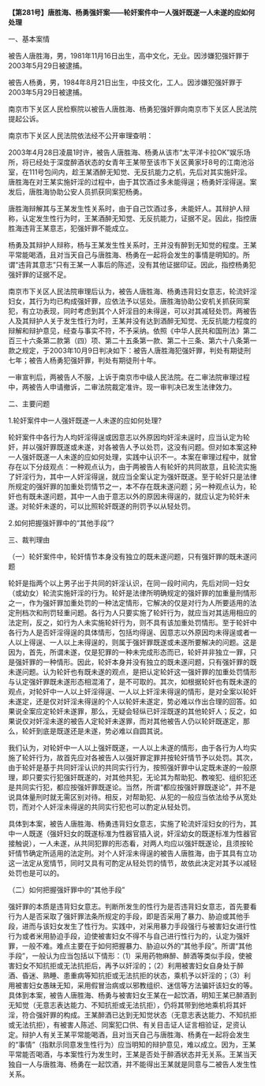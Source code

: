 **【第281号】唐胜海、杨勇强奸案——轮奸案件中一人强奸既遂一人未遂的应如何处理**

一、基本案情

被告人唐胜海，男，1981年11月16日出生，高中文化，无业。因涉嫌犯强奸罪于2003年5月29日被逮捕。

被告人杨勇，男，1984年8月21日出生，中技文化，工人。因涉嫌犯强奸罪于2003年5月29日被逮捕。

南京市下关区人民检察院以被告人唐胜海、杨勇犯强奸罪向南京市下关区人民法院提起公诉。

南京市下关区人民法院依法经不公开审理查明：

2003年4月28日凌晨1时许，被告人唐胜海、杨勇从该市“太平洋卡拉OK”娱乐场所，将已经处于深度醉酒状态的女青年王某带至该市下关区黄家圩8号的江南池浴室，在111号包间内，趁王某酒醉无知觉、无反抗能力之机，先后对其实施奸淫。唐胜海在对王某实施奸淫的过程中，由于其饮酒过多未能得逞；杨勇奸淫得逞。案发后，唐胜海协助公安人员抓获同案犯杨勇。

唐胜海辩解其与王某发生性关系时，由于自己饮酒过多，未能奸人。其辩护人辩称，认定发生性行为时，王某酒醉无知觉、无反抗能力，证据不足。因此，指控唐胜海违背王某意志，犯强奸罪不能成立。

杨勇及其辩护人辩称，杨与王某发生性关系时，王并没有醉到无知觉的程度。王某平常能喝酒，且对当天自己与唐胜海、杨勇在一起将会发生的事情是明知的。所谓“违背其意志”只有王某一人事后的陈述，没有其他证据印证。因此，指控杨勇犯强奸罪的证据不足。

南京市下关区人民法院审理后认为，被告人唐胜海、杨勇违背妇女意志，轮流奸淫妇女，其行为均已构成强奸罪，应依法予以惩处。唐胜海协助公安机关抓获同案犯，有立功表现，同时考虑到其个人奸淫目的未得逞，可以对其减轻处罚。两被告人及其辩护人关于发生性行为时，王某并没有达到酒醉无知觉、无反抗能力程度的辩解和辩护意见，经查与事实不符，不予采纳。依照《中华人民共和国刑法》第二百三十六条第二款第（四）项、第二十五条第一款、第二十三条、第六十八条第一款之规定，于2003年10月9日判决如下：被告人唐胜海犯强奸罪，判处有期徒刑七年；被告人杨勇犯强奸罪，判处有期徒刑十年。

一审宣判后，两被告人不服，上诉于南京市中级人民法院。在二审法院审理过程中，两被告人申请撤诉，二审法院裁定准许。现一审判决已发生法律效力。

二、主要问题

1.轮奸案件中一人强奸既遂一人未遂的应如何处理?

轮奸案件中各行为人均奸淫得逞或因意志以外原因均奸淫未逞时，应当认定为轮奸，并以强奸罪既遂或未遂，对各被告人予以处罚，这没有问题。但对如本案这种一人强奸既遂一人未遂的应如何处理，实践中认识不一。本案在审理过程中，就曾存在以下分歧观点：一种观点认为，由于两被告人有轮奸的共同故意，且轮流实施了奸淫行为，其中一人奸淫得逞，就应当全案认定为强奸既遂。至于轮奸只是法律所规定的强奸罪的加重处罚情节之一，本不存在既未遂问题；另一种观点认为，轮奸也有既未遂问题，其中一人由于意志以外的原因未得逞的，就应认定为轮奸未遂。对轮奸未遂的，可以比照轮奸既遂的刑罚予以从轻处罚。

2.如何把握强奸罪中的“其他手段”?

三、裁判理由

（一）轮奸案件中，轮奸情节本身没有独立的既未遂问题，只有强奸罪的既未遂问题

轮奸是指两个以上男子出于共同的奸淫认识，在同一段时间内，先后对同一妇女（或幼女）轮流实施奸淫的行为。轮奸是法律所明确规定的强奸罪的加重量刑情形之一，作为强奸罪加重处罚的一种法定情形，它解决的仅是对行为人所要适用的法定刑档次和刑罚轻重问题。各行为人只要实施了轮奸行为，就应当对其适用相应的法定刑，反之，如行为人未实施轮奸行为，则不具有该加重处罚情形。至于轮奸中各行为人是否奸淫得逞的具体情形，包括均得逞、因意志以外原因均未得逞或者一人以上得逞、一人以上未得逞的，则属于强奸罪既遂或未遂所要解决的问题。这是因为，首先，所谓未遂，仅是犯罪的一种未完成形态而已，轮奸并非独立一罪，只是强奸罪的一种情形。因此，轮奸本身并没有独立的既未遂问题，只有强奸罪的既未遂问题。认为轮奸也有既未遂的观点，是把认定轮奸这一强奸罪的加重处罚情形与认定强奸罪既未遂形态相混淆了，是不可取的。其次，如根据轮奸也有既未遂的观点，对轮奸中一人以上奸淫得逞、一人以上奸淫未得逞的情形，是对全案以轮奸未遂定，还是仅对奸淫未得逞的个人以轮奸未遂定，势必难以作出合理的回答。如果说全案应定轮奸未遂罪，那么，无疑会轻纵已奸淫既遂的其他轮奸人；反之，如果说仅对奸淫未遂的被告人定轮奸未遂罪，而对其他被告人仍以轮奸既遂定，那么，轮奸到底是既遂还是未遂，势必难以自圆其说。

我们认为，对轮奸中一人以上强奸既遂，一人以上未遂的情形，由于各行为人均实施了轮奸行为，故首先应对各被告人以强奸罪定罪并按轮奸情节予以处罚。其次，由于轮奸是基于共同奸淫认识的共同实行行为，按照强奸罪中认定既未遂的一般原理，即只要实行犯强奸既遂的，对其他共犯，无论其为帮助犯、教唆犯、组织犯还是共同实行犯，都应按强奸罪既遂论。当然，所谓“都应按强奸罪既遂论”，并不是说具体量刑时就无需区别对待。相反，对帮助犯、从犯的一般应当依法给予从宽处罚，而对个人奸淫未得逞的共同实行犯也可以酌定从轻处罚。

具体到本案，被告人唐胜海、杨勇违背妇女意志，实施了轮流奸淫妇女的行为，其中一人既遂（强奸妇女的既遂标准为性器官插入说，奸淫幼女的既遂标准为性器官接触说），一人未遂，从共同犯罪的形态看，对两人均应以强奸既遂论，且须按轮奸情节确定所适用的法定刑。对个人奸淫未得逞的被告人唐胜海，由于其具有立功这一法定从宽情节，同时又具有可酌定从轻处罚的情节，故依此决定对其予以减轻处罚也是可以的。

（二）如何把握强奸罪中的“其他手段”

强奸罪的本质是违背妇女意志。判断所发生的性行为是否违背妇女意志，首先要看行为人是否采取了强奸罪法条所规定的手段，即是否采用了暴力、胁迫或其他手段，进而与该妇女发生了性行为。实践中，对采用暴力手段强行与被害妇女进行性行为或者米用胁迫手段，迫使被害妇女不得不与自己进行性行为的，认定为强奸罪，一般不难。难点主要在于如何把握暴力、胁迫以外的“其他手段”。所谓“其他手段”，一般认为应当包括以下情形：（1）采用药物麻醉、醉酒等类似手段，使被害妇女不知抗拒或无法抗拒后，再予以奸淫的；（2）利用被害妇女自身处于醉酒、昏迷、熟睡、患重病等知抗拒或无法抗拒的状态，乘机予以奸淫的；（3）利用被害妇女愚昧无知，采用假冒治病或以邪教组织、迷信等方法骗奸该妇女的等。具体到本案，被告人唐胜海、杨勇与被害妇女王某在一起饮酒，明知王某已醉酒到无知觉（无意志表达能力、不知抗拒或无法抗拒），仍将其带到他地乘机将其奸淫，符合强奸罪的构成。王某醉酒已达到无知觉状态（无意志表达能力、不知抗拒或无法抗拒），有被害人陈述、同案犯口供、有关目击证人证言相验证，足资认定。辩护人有关王某平常能喝酒，且对当天自己与唐胜海、杨勇在一起将会发生的“事情”（指默示同意发生性行为）应当明知的辩护意见，难以成立。因为，王某平常能否喝酒，与本案性行为发生时，王某是否处于醉酒状态并无关系。王某当天独自一人与唐胜海、杨勇在一起饮酒，并不能得出王某就是同意与二被告人发生性关系。